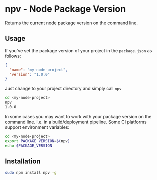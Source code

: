 npv - Node Package Version
===

Returns the current node package version on the command line.

Usage
---

If you've set the package version of your project in the `package.json` as follows:

```json
{
  "name": "my-node-project",
  "version": "1.0.0"
}
```

Just change to your project directory and simply call `npv`

```bash
cd <my-node-project>
npv
1.0.0
```

In some cases you may want to work with your package version on the command line. i.e. in a build/deployment pipeline. Some CI platforms support environment variables:

```bash
cd <my-node-project>
export PACKAGE_VERSION=$(npv)
echo $PACKAGE_VERSION
```

Installation
---

```bash
sudo npm install npv -g
 ```
